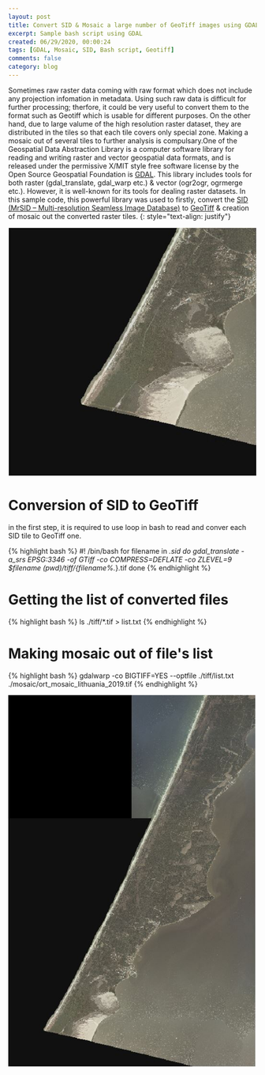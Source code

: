 ```yaml
---
layout: post
title: Convert SID & Mosaic a large number of GeoTiff images using GDAL
excerpt: Sample bash script using GDAL
created: 06/29/2020, 00:00:24
tags: [GDAL, Mosaic, SID, Bash script, Geotiff]
comments: false
category: blog
---
```


Sometimes raw raster data coming with raw format which does not include any projection infomation in metadata. Using such raw data is difficult for further processing; therfore, it could be very useful to convert them to the format such as Geotiff which is usable for different purposes. On the other hand, due to large valume of the high resolution raster dataset, they are distributed in the tiles so that each tile covers only special zone. Making a mosaic out of several tiles to further analysis is compulsary.One of the Geospatial Data Abstraction Library is a computer software library for reading and writing raster and vector geospatial data formats, and is released under the permissive X/MIT style free software license by the Open Source Geospatial Foundation is [GDAL](https://gdal.org/). This library includes tools for both raster (gdal_translate, gdal_warp etc.) & vector (ogr2ogr, ogrmerge etc.). However, it is well-known for its tools for dealing raster datasets. In this sample code, this powerful library was used to firstly, convert the [SID (MrSID – Multi-resolution Seamless Image Database)](https://gdal.org/drivers/raster/mrsid.html) to [GeoTiff](https://gdal.org/drivers/raster/gtiff.html) & creation of mosaic out the converted raster tiles. 
{: style="text-align: justify"}


![img](./images/tile_lt.JPG)

# Conversion of SID to GeoTiff

in the first step, it is required to use loop in bash to read and conver each SID tile to GeoTiff one.

{% highlight bash %}
#! /bin/bash
 for filename in *.sid 
do
gdal_translate -a_srs EPSG:3346 -of GTiff -co COMPRESS=DEFLATE -co ZLEVEL=9 $filename $(pwd)/tiff/${filename%.*}.tif
done 
{% endhighlight %}

# Getting the list of converted files
{% highlight bash %}
ls ./tiff/*.tif > list.txt
{% endhighlight %}
# Making mosaic out of file's list
{% highlight bash %}
gdalwarp -co BIGTIFF=YES --optfile ./tiff/list.txt ./mosaic/ort_mosaic_lithuania_2019.tif
{% endhighlight %}

<img src="./images/mosaic_lt.JPG" alt="mosaic" class="inline"/>

